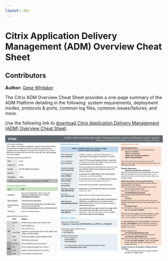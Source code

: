 ```yaml
---
layout: doc
---
```

# Citrix Application Delivery Management (ADM) Overview Cheat Sheet

## Contributors

**Author:** [Gene Whitaker](mailto:gene.whitaker@citrix.com)

The Citrix ADM Overview Cheat Sheet provides a one-page summary of the ADM Platform detailing in the following: system requirements, deployment modes, protocols & ports, common log files, common issues/failures, and more. 

Use the following link to [download Citrix Application Delivery Management (ADM) Overview Cheat Sheet](/en-us/tech-zone/learn/downloads/diagrams-posters_cheat-sheet-adm.pdf).

[![TODO](/en-us/tech-zone/learn/media/diagrams-posters_cheat-sheet-adm_1.png)](/en-us/tech-zone/learn/downloads/diagrams-posters_cheat-sheet-adm.pdf)
